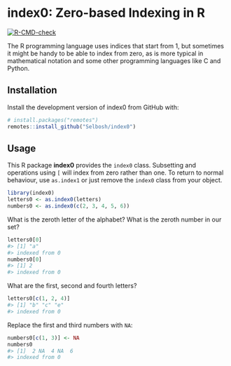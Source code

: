 
<!-- README.md is generated from README.Rmd. Please edit that file -->

# index0: Zero-based Indexing in R

<!-- badges: start -->

[![R-CMD-check](https://github.com/Selbosh/index0/workflows/R-CMD-check/badge.svg)](https://github.com/Selbosh/index0/actions)
<!-- badges: end -->

The R programming language uses indices that start from 1, but sometimes
it might be handy to be able to index from zero, as is more typical in
mathematical notation and some other programming languages like C and
Python.

## Installation

Install the development version of index0 from GitHub with:

``` r
# install.packages("remotes")
remotes::install_github("Selbosh/index0")
```

## Usage

This R package **index0** provides the `index0` class. Subsetting and
operations using `[` will index from zero rather than one. To return to
normal behaviour, use `as.index1` or just remove the `index0` class from
your object.

``` r
library(index0)
letters0 <- as.index0(letters)
numbers0 <- as.index0(c(2, 3, 4, 5, 6))
```

What is the zeroth letter of the alphabet? What is the zeroth number in
our set?

``` r
letters0[0]
#> [1] "a"
#> indexed from 0
numbers0[0]
#> [1] 2
#> indexed from 0
```

What are the first, second and fourth letters?

``` r
letters0[c(1, 2, 4)]
#> [1] "b" "c" "e"
#> indexed from 0
```

Replace the first and third numbers with `NA`:

``` r
numbers0[c(1, 3)] <- NA
numbers0
#> [1]  2 NA  4 NA  6
#> indexed from 0
```
